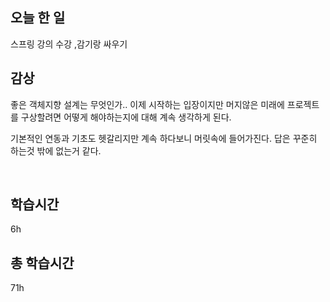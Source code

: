 ## 오늘 한 일

스프링 강의 수강 ,감기랑 싸우기


## 감상

좋은 객체지향 설계는 무엇인가.. 이제 시작하는 입장이지만 머지않은 미래에 프로젝트를 구상할려면 어떻게 해야하는지에 대해 계속 생각하게 된다.

기본적인 연동과 기초도 헷갈리지만 계속 하다보니 머릿속에 들어가진다. 답은 꾸준히 하는것 밖에 없는거 같다.

<br>


## 학습시간

6h <br>

## 총 학습시간

71h
